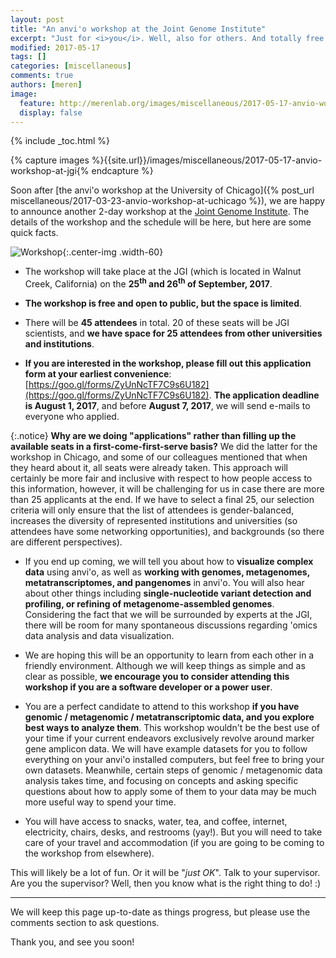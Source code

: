```yaml
---
layout: post
title: "An anvi'o workshop at the Joint Genome Institute"
excerpt: "Just for <i>you</i>. Well, also for others. And totally free! Except you pay for your travel. But then it may be a lot of fun. MAYBE."
modified: 2017-05-17
tags: []
categories: [miscellaneous]
comments: true
authors: [meren]
image:
  feature: http://merenlab.org/images/miscellaneous/2017-05-17-anvio-workshop-at-jgi/flyer.png
  display: false
---
```


{% include _toc.html %}

{% capture images %}{{site.url}}/images/miscellaneous/2017-05-17-anvio-workshop-at-jgi{% endcapture %}

Soon after [the anvi'o workshop at the University of Chicago]({% post_url miscellaneous/2017-03-23-anvio-workshop-at-uchicago %}), we are happy to announce another 2-day workshop at the [Joint Genome Institute](http://jgi.doe.gov/). The details of the workshop and the schedule will be here, but here are some quick facts.

![Workshop]({{images}}/flyer.png){:.center-img .width-60}

* The workshop will take place at the JGI (which is located in Walnut Creek, California) on the **25<sup>th</sup> and 26<sup>th</sup> of September, 2017**.

* **The workshop is free and open to public, but the space is limited**.

* There will be **45 attendees** in total. 20 of these seats will be JGI scientists, and **we have space for 25 attendees from other universities and institutions**.

* **If you are interested in the workshop, please fill out this application form at your earliest convenience**: [https://goo.gl/forms/ZyUnNcTF7C9s6U182](https://goo.gl/forms/ZyUnNcTF7C9s6U182). **The application deadline is August 1, 2017**, and before **August 7, 2017**, we will send e-mails to everyone who applied.

{:.notice}
**Why are we doing "applications" rather than filling up the available seats in a first-come-first-serve basis?** We did the latter for the workshop in Chicago, and some of our colleagues mentioned that when they heard about it, all seats were already taken. This approach will certainly be more fair and inclusive with respect to how people access to this information, however, it will be challenging for us in case there are more than 25 applicants at the end. If we have to select a final 25, our selection criteria will only ensure that the list of attendees is gender-balanced, increases the diversity of represented institutions and universities (so attendees have some networking opportunities), and backgrounds (so there are different perspectives).

* If you end up coming, we will tell you about how to **visualize complex data** using anvi'o, as well as **working with genomes, metagenomes, metatranscriptomes, and pangenomes** in anvi'o. You will also hear about other things including **single-nucleotide variant detection and profiling, or refining of metagenome-assembled genomes**. Considering the fact that we will be surrounded by experts at the JGI, there will be room for many spontaneous discussions regarding 'omics data analysis and data visualization.

* We are hoping this will be an opportunity to learn from each other in a friendly environment. Although we will keep things as simple and as clear as possible, **we encourage you to consider attending this workshop if you are a software developer or a power user**.

* You are a perfect candidate to attend to this workshop **if you have genomic / metagenomic / metatranscriptomic data, and you explore best ways to analyze them**. This workshop wouldn't be the best use of your time if your current endeavors exclusively revolve around marker gene amplicon data. We will have example datasets for you to follow everything on your anvi'o installed computers, but feel free to bring your own datasets. Meanwhile, certain steps of genomic / metagenomic data analysis takes time, and focusing on concepts and asking specific questions about how to apply some of them to your data may be much more useful way to spend your time.

* You will have access to snacks, water, tea, and coffee, internet, electricity, chairs, desks, and restrooms (yay!). But you will need to take care of your travel and accommodation (if you are going to be coming to the workshop from elsewhere).

This will likely be a lot of fun. Or it will be "*just OK*". Talk to your supervisor. Are you the supervisor? Well, then you know what is the right thing to do! :)

---

We will keep this page up-to-date as things progress, but please use the comments section to ask questions.

Thank you, and see you soon!
